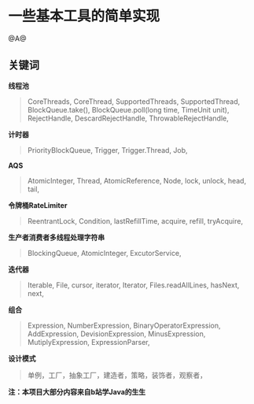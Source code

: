 # 一些基本工具的简单实现
@A@
## 关键词
**线程池**
> CoreThreads, CoreThread, SupportedThreads, SupportedThread,
> BlockQueue.take(), BlockQueue.poll(long time, TimeUnit unit),
> RejectHandle, DescardRejectHandle, ThrowableRejectHandle,

**计时器**
> PriorityBlockQueue, Trigger, Trigger.Thread, Job,

**AQS**
> AtomicInteger, Thread, AtomicReference, Node,
> lock, unlock, head, tail,

**令牌桶RateLimiter**
> ReentrantLock, Condition, lastRefillTime, acquire,
> refill, tryAcquire,

**生产者消费者多线程处理字符串**
> BlockingQueue, AtomicInteger, ExcutorService,

**迭代器**
> Iterable, File, cursor, iterator, Iterator, Files.readAllLines, hasNext, next,

**组合**
> Expression, NumberExpression, BinaryOperatorExpression, AddExpression,
> DevisionExpression, MinusExpression, MutiplyExpression, ExpressionParser, 

**设计模式**
> 单例，工厂，抽象工厂，建造者，策略，装饰者，观察者，


**注：本项目大部分内容来自b站学Java的生生**